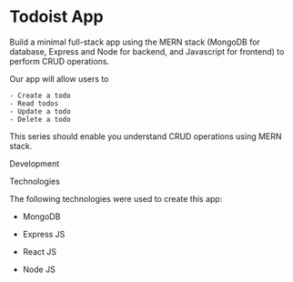 # Todoist App
 Build a minimal full-stack app using the MERN stack (MongoDB for database, Express and Node for backend, and Javascript for frontend) to perform CRUD operations.

Our app will allow users to
    
    - Create a todo
    - Read todos
    - Update a todo
    - Delete a todo
    
  This series should enable you understand CRUD operations using MERN stack.
  
Development

Technologies

The following technologies were used to create this app:

- MongoDB

- Express JS

- React JS

- Node JS
